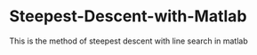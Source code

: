Steepest-Descent-with-Matlab
============================

This is the method of steepest descent with line search in matlab